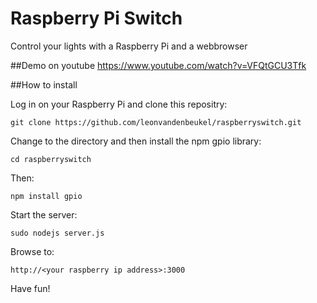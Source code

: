 # Raspberry Pi Switch
Control your lights with a Raspberry Pi and a webbrowser

##Demo on youtube
https://www.youtube.com/watch?v=VFQtGCU3Tfk

##How to install

Log in on your Raspberry Pi and clone this repositry:

`
git clone https://github.com/leonvandenbeukel/raspberryswitch.git
`

Change to the directory and then install the npm gpio library:

`cd raspberryswitch`

Then:

`npm install gpio`

Start the server:

`sudo nodejs server.js`

Browse to:

`http://<your raspberry ip address>:3000`

Have fun!

